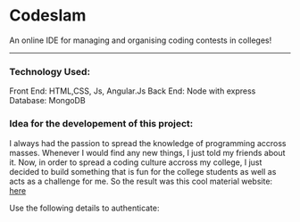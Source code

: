 # Codeslam
An online IDE for managing and organising coding contests in colleges!
___

### Technology Used:
Front End: HTML,CSS, Js, Angular.Js
Back End: Node with express
Database: MongoDB

### Idea for the developement of this project:

I always had the passion to spread the knowledge of programming accross masses. Whenever I would find any new things, I just told my friends about it. Now, in order to spread a coding culture accross my college, I just decided to build something that is fun for the college students as well as acts as a challenge for me. So the result was this cool material website: [here](http://35.154.38.81)

Use the following details to authenticate:
